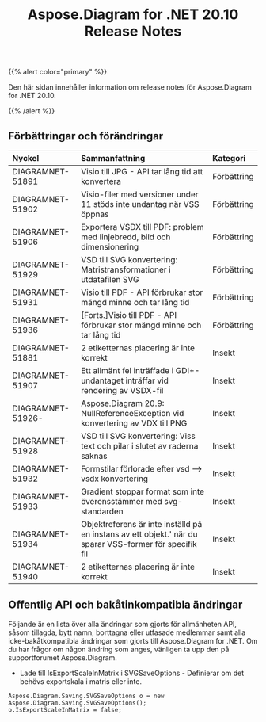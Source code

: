 ﻿---
title: Aspose.Diagram for .NET 20.10 Release Notes
type: docs
weight: 10
url: /sv/net/aspose-diagram-for-net-20-10-release-notes/
---
{{% alert color="primary" %}}

Den här sidan innehåller information om release notes för Aspose.Diagram for .NET 20.10.

{{% /alert %}}
## **Förbättringar och förändringar**  ##

|**Nyckel**|**Sammanfattning**|**Kategori**|
|:- |:- |:- |
|DIAGRAMNET-51891|Visio till JPG - API tar lång tid att konvertera|Förbättring|
|DIAGRAMNET-51902|Visio-filer med versioner under 11 stöds inte undantag när VSS öppnas|Förbättring|
|DIAGRAMNET-51906|Exportera VSDX till PDF: problem med linjebredd, bild och dimensionering|Förbättring|
|DIAGRAMNET-51929|VSD till SVG konvertering: Matristransformationer i utdatafilen SVG|Förbättring|
|DIAGRAMNET-51931|Visio till PDF - API förbrukar stor mängd minne och tar lång tid|Förbättring|
|DIAGRAMNET-51936|[Forts.]Visio till PDF - API förbrukar stor mängd minne och tar lång tid|Förbättring|
|DIAGRAMNET-51881|2 etiketternas placering är inte korrekt|Insekt|
|DIAGRAMNET-51907|Ett allmänt fel inträffade i GDI+-undantaget inträffar vid rendering av VSDX-fil|Insekt|
|DIAGRAMNET-51926-|Aspose.Diagram 20.9: NullReferenceException vid konvertering av VDX till PNG|Insekt|
|DIAGRAMNET-51928|VSD till SVG konvertering: Viss text och pilar i slutet av raderna saknas|Insekt|
|DIAGRAMNET-51932|Formstilar förlorade efter vsd –> vsdx konvertering|Insekt|
|DIAGRAMNET-51933|Gradient stoppar format som inte överensstämmer med svg-standarden|Insekt|
|DIAGRAMNET-51934|Objektreferens är inte inställd på en instans av ett objekt.' när du sparar VSS-former för specifik fil|Insekt|
|DIAGRAMNET-51940|2 etiketternas placering är inte korrekt|Insekt|

## **Offentlig API och bakåtinkompatibla ändringar**  ##
Följande är en lista över alla ändringar som gjorts för allmänheten API, såsom tillagda, bytt namn, borttagna eller utfasade medlemmar samt alla icke-bakåtkompatibla ändringar som gjorts till Aspose.Diagram for .NET. Om du har frågor om någon ändring som anges, vänligen ta upp den på supportforumet Aspose.Diagram.

 * Lade till IsExportScaleInMatrix i SVGSaveOptions - Definierar om det behövs exportskala i matris eller inte.
```
Aspose.Diagram.Saving.SVGSaveOptions o = new Aspose.Diagram.Saving.SVGSaveOptions();
o.IsExportScaleInMatrix = false;
```
